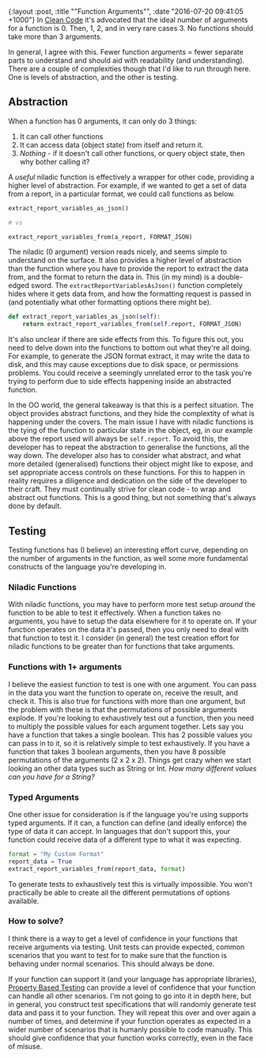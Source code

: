 {:layout :post, :title "\"Function Arguments\"", :date "2016-07-20 09:41:05 +1000"}
In [Clean Code](https://www.bookdepository.com/Clean-Code-Robert-C-Martin/9780132350884?a_aid=rickerbh) it's advocated that the ideal number of arguments for a function is 0. Then, 1, 2, and in very rare cases 3. No functions should take more than 3 arguments.

In general, I agree with this. Fewer function arguments = fewer separate parts to understand and should aid with readability (and understanding). There are a couple of complexities though that I'd like to run through here. One is levels of abstraction, and the other is testing.

## Abstraction

When a function has 0 arguments, it can only do 3 things:

1. It can call other functions
2. It can access data (object state) from itself and return it. 
3. _Nothing_ - if it doesn't call other functions, or query object state, then why bother calling it? 

A _useful_ niladic function is effectively a wrapper for other code, providing a higher level of abstraction.  For example, if we wanted to get a set of data from a report, in a particular format, we could call functions as below.


```python
extract_report_variables_as_json()

# vs

extract_report_variables_from(a_report, FORMAT_JSON)
```

The niladic (0 argument) version reads nicely, and seems simple to understand on the surface. It also provides a higher level of abstraction than the function where you have to provide the report to extract the data from, and the format to return the data in. This (in my mind) is a double-edged sword. The `extractReportVariablesAsJson()` function completely hides where it gets data from, and how the formatting request is passed in (and potentially what other formatting options there might be). 

```python
def extract_report_variables_as_json(self):
    return extract_report_variables_from(self.report, FORMAT_JSON)
```

It's also unclear if there are side effects from this. To figure this out, you need to delve down into the functions to bottom out what they're all doing. For example, to generate the JSON format extract, it may write the data to disk, and this may cause exceptions due to disk space, or permissions problems. You could receive a seemingly unrelated error to the task you're trying to perform due to side effects happening inside an abstracted function.

In the OO world, the general takeaway is that this is a perfect situation. The object provides abstract functions, and they hide the complextity of what is happening under the covers. The main issue I have with niladic functions is the tying of the function to particular state in the object, eg, in our example above the report used will always be `self.report`. To avoid this, the developer has to repeat the abstraction to generalise the functions, all the way down. The developer also has to consider what abstract, and what more detailed (generalised) functions their object might like to expose, and set appropriate access controls on these functions. For this to happen in reality requires a diligence and dedication on the side of the developer to their craft. They must continually strive for clean code - to wrap and abstract out functions. This is a good thing, but not something that's always done by default. 

## Testing

Testing functions has (I believe) an interesting effort curve, depending on the number of arguments in the function, as well some more fundamental constructs of the language you're developing in. 

### Niladic Functions

With niladic functions, you may have to perform more test setup _around_ the function to be able to test it effectively. When a function takes no arguments, you have to setup the data elsewhere for it to operate on. If your function operates on the data it's passed, then you only need to deal with that function to test it. I consider (in general) the test creation effort for niladic functions to be greater than for functions that take arguments.

### Functions with 1+ arguments

I believe the easiest function to test is one with one argument. You can pass in the data you want the function to operate on, receive the result, and check it. This is also true for functions with more than one argument, but the problem with these is that the permutations of possible arguments explode. If you're looking to exhaustively test out a function, then you need to multiply the possible values for each argument together. Lets say you have a function that takes a single boolean. This has 2 possible values you can pass in to it, so it is relatively simple to test exhaustively. If you have a function that takes 3 boolean arguments, then you have 8 possible permutations of the arguments (2 x 2 x 2). Things get crazy when we start looking an other data types such as String or Int. _How many different values can you have for a String?_

### Typed Arguments

One other issue for consideration is if the language you're using supports typed arguments. If it can, a function can define (and ideally enforce) the type of data it can accept. In languages that don't support this, your function could receive data of a different type to what it was expecting.

```python
format = "My Custom Format"
report_data = True
extract_report_variables_from(report_data, format)
```

To generate tests to exhaustively test this is virtually impossible. You won't practically be able to create all the different permutations of options available.

### How to solve?

I think there is a way to get a level of confidence in your functions that receive arguments via testing. Unit tests can provide expected, common scenarios that you want to test for to make sure that the function is behaving under normal scenarios. This should always be done.

If your function can support it (and your language has appropriate libraries), [Property Based Testing](http://blog.jessitron.com/2013/04/property-based-testing-what-is-it.html) can provide a level of confidence that your function can handle all other scenarios. I'm not going to go into it in depth here, but in general, you construct test specifications that will randomly generate test data and pass it to your function. They will repeat this over and over again a number of times, and determine if your function operates as expected in a wider number of scenarios that is humanly possible to code manually. This should give confidence that your function works correctly, even in the face of misuse. 

